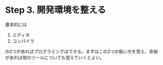 # Step 3. 開発環境を整える

基本的には

1. エディタ
2. コンパイラ

の2つがあればプログラミングはできる。まずはこの2つの扱い方を覚え、余裕があれば他のツールについても覚えていくとよい。

